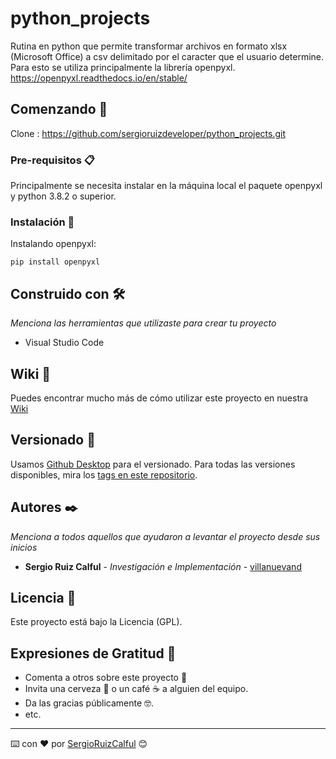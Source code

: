# python_projects

Rutina en python que permite transformar archivos en formato xlsx (Microsoft Office) a csv delimitado por el caracter que el usuario determine.
Para esto se utiliza principalmente la librería openpyxl.
https://openpyxl.readthedocs.io/en/stable/

## Comenzando 🚀

Clone : https://github.com/sergioruizdeveloper/python_projects.git

### Pre-requisitos 📋

Principalmente se necesita instalar en la máquina local el paquete openpyxl y python 3.8.2 o superior.



### Instalación 🔧

Instalando openpyxl:

    pip install openpyxl

## Construido con 🛠️

_Menciona las herramientas que utilizaste para crear tu proyecto_

* Visual Studio Code

## Wiki 📖

Puedes encontrar mucho más de cómo utilizar este proyecto en nuestra [Wiki](https://github.com/tu/proyecto/wiki)

## Versionado 📌

Usamos [Github Desktop](https://desktop.github.com/) para el versionado. Para todas las versiones disponibles, mira los [tags en este repositorio](https://github.com/tu/proyecto/tags).

## Autores ✒️

_Menciona a todos aquellos que ayudaron a levantar el proyecto desde sus inicios_

* **Sergio Ruiz Calful** - *Investigación e Implementación* - [villanuevand](https://github.com/sergioruizdeveloper)

## Licencia 📄

Este proyecto está bajo la Licencia (GPL).

## Expresiones de Gratitud 🎁

* Comenta a otros sobre este proyecto 📢
* Invita una cerveza 🍺 o un café ☕ a alguien del equipo. 
* Da las gracias públicamente 🤓.
* etc.



---
⌨️ con ❤️ por [SergioRuizCalful](https://github.com/sergioruizdeveloper) 😊